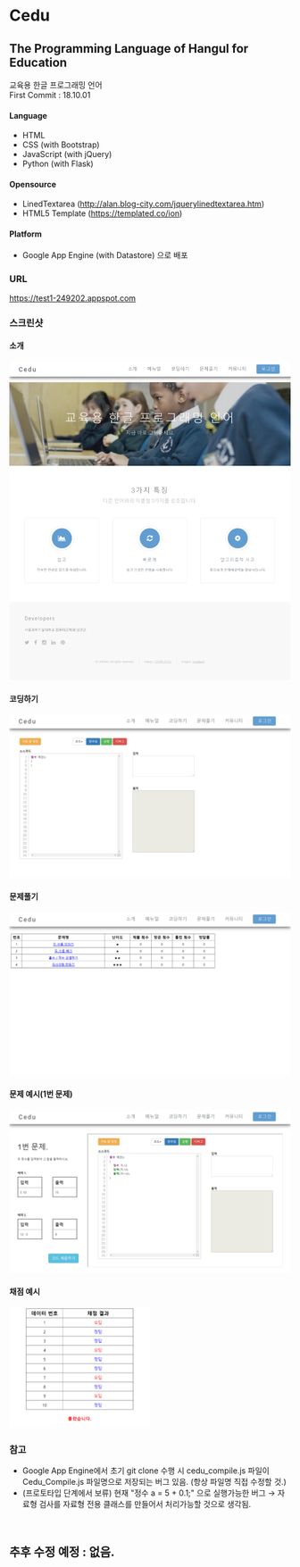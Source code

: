 # Cedu
## The Programming Language of Hangul for Education
교육용 한글 프로그래밍 언어<br/>
First Commit : 18.10.01

#### Language
- HTML
- CSS (with Bootstrap)
- JavaScript (with jQuery)
- Python (with Flask)

#### Opensource
- LinedTextarea (http://alan.blog-city.com/jquerylinedtextarea.htm)
- HTML5 Template (https://templated.co/ion)

#### Platform
- Google App Engine (with Datastore) 으로 배포

### URL
https://test1-249202.appspot.com

### 스크린샷
#### 소개
<img src="/screenshot/소개.png" />

#### 코딩하기
<img src="/screenshot/코딩하기.png" />

#### 문제풀기
<img src="/screenshot/문제풀기.png" />

#### 문제 예시(1번 문제)
<img src="/screenshot/1번 문제.png" />

#### 채점 예시
<img src="/screenshot/채점.png" width="50%"/>

### 참고
- Google App Engine에서 초기 git clone 수행 시 cedu_compile.js 파일이 Cedu_Compile.js 파일명으로 저장되는 버그 있음. (항상 파일명 직접 수정할 것.)
- (프로토타입 단계에서 보류) 현재 "정수 a = 5 + 0.1;" 으로 실행가능한 버그 → 자료형 검사를 자료형 전용 클래스를 만들어서 처리가능할 것으로 생각됨.

<br/>

## 추후 수정 예정 : 없음.
